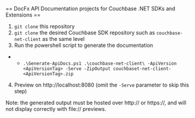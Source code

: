 == DocFx API Documentation projects for Couchbase .NET SDKs and Extensions ==

1. `git clone` this repository
2. `git clone` the desired Couchbase SDK repository such as `couchbase-net-client` as the same level
3. Run the powershell script to generate the documentation
* * `.\Generate-ApiDocs.ps1 .\couchbase-net-client\ -ApiVersion <ApiVersionTag> -Serve -ZipOutput couchbaset-net-client-<ApiVersionTag>.zip`
4. Preview on http://localhost:8080 (omit the `-Serve` parameter to skip this step)

Note: the generated output must be hosted over http:// or https://, and will not display correctly with file:// previews.